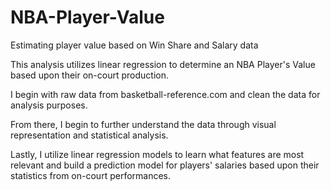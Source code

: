 # NBA-Player-Value
Estimating player value based on Win Share and Salary data


This analysis utilizes linear regression to determine an NBA Player's Value based upon their on-court production.

I begin with raw data from basketball-reference.com and clean the data for analysis purposes. 

From there, I begin to further understand the data through visual representation and statistical analysis. 

Lastly, I utilize linear regression models to learn what features are most relevant and build a prediction model for players' salaries based upon their statistics from on-court performances.
